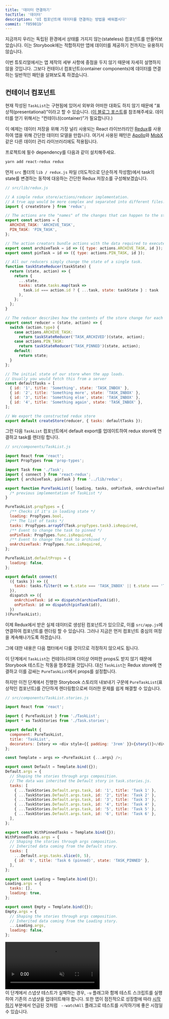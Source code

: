 ```yaml
---
title: '데이터 연결하기'
tocTitle: '데이터'
description: 'UI 컴포넌트에 데이터를 연결하는 방법을 배워봅시다'
commit: 'f05981b'
---
```


지금까지 우리는 독립된 환경에서 상태를 가지지 않는(stateless) 컴포넌트를 만들어보았습니다. 이는 Storybook에는 적합하지만 앱에 데이터를 제공하기 전까지는 유용하지 않습니다.

이번 튜토리얼에서는 앱 제작의 세부 사항에 중점을 두지 않기 때문에 자세히 설명하지 않을 것입니다. 그보다 컨테이너 컴포넌트(container components)에 데이터를 연결하는 일반적인 패턴을 살펴보도록 하겠습니다.

## 컨테이너 컴포넌트

현재 작성된 `TaskList`는 구현됨에 있어서 외부와 어떠한 대화도 하지 않기 때문에 “표상적(presentational)”이라고 할 수 있습니다. ([이 블로그 포스트](https://medium.com/@dan_abramov/smart-and-dumb-components-7ca2f9a7c7d0)를 참조해주세요. 데이터를 얻기 위해서는 “컨테이너(container)”가 필요합니다.)

이 예제는 데이터 저장을 위해 가장 널리 사용되는 React 라이브러리인 [Redux](https://redux.js.org/)를 사용하여 앱을 위해 간단한 데이터 모델을 만듭니다. 여기서 사용된 패턴은 [Apollo](https://www.apollographql.com/client/)와 [MobX](https://mobx.js.org/) 같은 다른 데이터 관리 라이브러리에도 적용됩니다.

프로젝트에 필수 dependency를 다음과 같이 설치해주세요.

```bash
yarn add react-redux redux
```

먼저 `src` 폴더의 `lib / redux.js` 파일 (의도적으로 단순하게 작성함)에서 task의 state를 변경하는 동작에 대응하는 간단한 Redux 저장소를 구성해보겠습니다.

```javascript
// src/lib/redux.js

// A simple redux store/actions/reducer implementation.
// A true app would be more complex and separated into different files.
import { createStore } from 'redux';

// The actions are the "names" of the changes that can happen to the store
export const actions = {
  ARCHIVE_TASK: 'ARCHIVE_TASK',
  PIN_TASK: 'PIN_TASK',
};

// The action creators bundle actions with the data required to execute them
export const archiveTask = id => ({ type: actions.ARCHIVE_TASK, id });
export const pinTask = id => ({ type: actions.PIN_TASK, id });

// All our reducers simply change the state of a single task.
function taskStateReducer(taskState) {
  return (state, action) => {
    return {
      ...state,
      tasks: state.tasks.map(task =>
        task.id === action.id ? { ...task, state: taskState } : task
      ),
    };
  };
}

// The reducer describes how the contents of the store change for each action
export const reducer = (state, action) => {
  switch (action.type) {
    case actions.ARCHIVE_TASK:
      return taskStateReducer('TASK_ARCHIVED')(state, action);
    case actions.PIN_TASK:
      return taskStateReducer('TASK_PINNED')(state, action);
    default:
      return state;
  }
};

// The initial state of our store when the app loads.
// Usually you would fetch this from a server
const defaultTasks = [
  { id: '1', title: 'Something', state: 'TASK_INBOX' },
  { id: '2', title: 'Something more', state: 'TASK_INBOX' },
  { id: '3', title: 'Something else', state: 'TASK_INBOX' },
  { id: '4', title: 'Something again', state: 'TASK_INBOX' },
];

// We export the constructed redux store
export default createStore(reducer, { tasks: defaultTasks });
```

그런 다음 `TaskList` 컴포넌트에서 default export를 업데이트하여 redux store에 연결하고 task를 렌더링 합니다.

```javascript
// src/components/TaskList.js

import React from 'react';
import PropTypes from 'prop-types';

import Task from './Task';
import { connect } from 'react-redux';
import { archiveTask, pinTask } from '../lib/redux';

export function PureTaskList({ loading, tasks, onPinTask, onArchiveTask }) {
  /* previous implementation of TaskList */
}

PureTaskList.propTypes = {
  /** Checks if it's in loading state */
  loading: PropTypes.bool,
  /** The list of tasks */
  tasks: PropTypes.arrayOf(Task.propTypes.task).isRequired,
  /** Event to change the task to pinned */
  onPinTask: PropTypes.func.isRequired,
  /** Event to change the task to archived */
  onArchiveTask: PropTypes.func.isRequired,
};

PureTaskList.defaultProps = {
  loading: false,
};

export default connect(
  ({ tasks }) => ({
    tasks: tasks.filter(t => t.state === 'TASK_INBOX' || t.state === 'TASK_PINNED'),
  }),
  dispatch => ({
    onArchiveTask: id => dispatch(archiveTask(id)),
    onPinTask: id => dispatch(pinTask(id)),
  })
)(PureTaskList);
```

이제 Redux에서 받은 실제 데이터로 생성된 컴포넌트가 있으므로, 이를 `src/app.js`에 연결하여 컴포넌트를 렌더링 할 수 있습니다. 그러나 지금은 먼저 컴포넌트 중심의 여정을 계속해나가도록 하겠습니다.

그에 대한 내용은 다음 챕터에서 다룰 것이므로 걱정하지 않으셔도 됩니다.

이 단계에서 `TaskList`는 컨테이너이며 더이상 어떠한 props도 받지 않기 때문에 Storybook 테스트는 작동을 멈추었을 것입니다. 대신 `TaskList`는 Redux store에 연결하고 이를 감싸는 `PureTaskList`에서 props를 설정합니다.

하지만 이전 단계에서 진행한 Storybook 스토리의 내보내기 구문에 `PureTaskList`(표상적인 컴포넌트)를 간단하게 렌더링함으로써 이러한 문제를 쉽게 해결할 수 있습니다.

```javascript
// src/components/TaskList.stories.js

import React from 'react';

import { PureTaskList } from './TaskList';
import * as TaskStories from './Task.stories';

export default {
  component: PureTaskList,
  title: 'TaskList',
  decorators: [story => <div style={{ padding: '3rem' }}>{story()}</div>],
};

const Template = args => <PureTaskList {...args} />;

export const Default = Template.bind({});
Default.args = {
  // Shaping the stories through args composition.
  // The data was inherited the Default story in task.stories.js.
  tasks: [
    { ...TaskStories.Default.args.task, id: '1', title: 'Task 1' },
    { ...TaskStories.Default.args.task, id: '2', title: 'Task 2' },
    { ...TaskStories.Default.args.task, id: '3', title: 'Task 3' },
    { ...TaskStories.Default.args.task, id: '4', title: 'Task 4' },
    { ...TaskStories.Default.args.task, id: '5', title: 'Task 5' },
    { ...TaskStories.Default.args.task, id: '6', title: 'Task 6' },
  ],
};

export const WithPinnedTasks = Template.bind({});
WithPinnedTasks.args = {
  // Shaping the stories through args composition.
  // Inherited data coming from the Default story.
  tasks: [
    ...Default.args.tasks.slice(0, 5),
    { id: '6', title: 'Task 6 (pinned)', state: 'TASK_PINNED' },
  ],
};

export const Loading = Template.bind({});
Loading.args = {
  tasks: [],
  loading: true,
};

export const Empty = Template.bind({});
Empty.args = {
  // Shaping the stories through args composition.
  // Inherited data coming from the Loading story.
  ...Loading.args,
  loading: false,
};
```

<video autoPlay muted playsInline loop>
  <source
    src="/intro-to-storybook/finished-tasklist-states.mp4"
    type="video/mp4"
  />
</video>

<div class="aside">
이 단계에서 스냅샷 테스트가 실패하는 경우, <code>-u</code> 플래그와 함께 테스트 스크립트를 실행하여 기존의 스냅샷을 업데이트해야 합니다. 또한 앱이 점진적으로 성장함에 따라 <a href="/react/kr/get-started/">시작하기</a> 부분에서 언급된 것처럼 <code> --watchAll</code> 플래그로 테스트를 시작하기에 좋은 시점일 수 있습니다.
</div>
